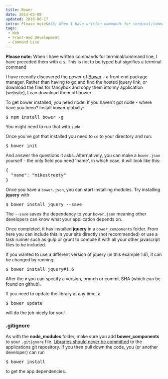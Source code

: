 ```yaml
---
title: Bower
date: 2014-05-08
updated: 2016-06-17
intro: Please note&#58; When I have written commands for terminal/command line, I have preceded them with a $. This is not to be typed but signifies a terminal command I have ...
tags:
 - Web
 - Front-end Development
 - Command Line
---
```


<div class="info"><strong>Please note:</strong> When I have written commands for terminal/command line, I have preceded them with a <code>$</code>. This is not to be typed but signifies a terminal command</div>
<p>I have recently discovered the power of <a href="http://bower.io/">Bower</a> - a front end package manager. Rather than having to go and find the hosted jquery link, or download the files for fancybox and copy them into my application (website), I can download them off bower.</p>
<p>To get bower installed, you need node. If you haven't got node - where have you been? Install bower globally:</p>
<pre class="language-bash">$ npm install bower -g</pre>

<p>You might need to run that with <code>sudo</code></p>
<p>Once you've got that installed you need to <code>cd</code> to your directory and run:</p>
<pre class="language-bash">$ bower init</pre>

<p>And answer the questions it asks. Alternatively, you can make a <code>bower.json</code> yourself - the only field you need 'name', in which case, it will look like this:</p>
<pre class="language-json">{
  "name": "mikestreety"
}</pre>

<p>Once you have a <code>bower.json</code>, you can start installing modules. Try installing <strong>jquery</strong> with </p>
<pre class="language-bash">$ bower install jquery --save</pre>

<p>The <code>--save</code> saves the dependency to your <code>bower.json</code> meaning other developers can know what your application depends on.</p>
<p>Once completed, it has installed <strong>jquery</strong> in a <code>bower_components</code> folder. From here you can include this in your site directly (not recommended) or use a task runner such as gulp or grunt to compile it with all your other javascript files to be included.</p>
<p>If you wanted to use a different version of jquery (in this example 1.6), it can be changed by running:</p>
<pre class="language-bash">$ bower install jquery#1.6</pre>

<p>After the <code>#</code> you can specify a version, branch or commit SHA (which can be found on github).</p>
<p>If you need to update the library at any time, a </p>
<pre class="language-bash">$ bower update</pre>

<p>will do the job nicely for you!</p>
<h3>.gitignore</h3>
<p>As with the <strong>node_modules</strong> folder, make sure you add <strong>bower_components</strong> to your <code>.gitignore</code> file. <a href="http://www.mikestreety.co.uk/blog/ignoring-libraries-in-git">Libraries should never be committed</a> to the applications git repository. If you then pull down the code, you (or another developer) can run</p>
<pre class="language-bash">$ bower install</pre>

<p>to get the app dependencies.</p>